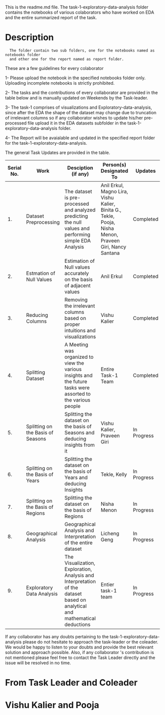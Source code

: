 This is the readme.md file. The task-1-exploratory-data-analysis folder contains the notebooks of various colaborators who have worked on EDA and the entire summarized report of the task.

# Description

      The folder contain two sub folders, one for the notebooks named as notebooks folder 
      and other one for the report named as report folder.




These are a few guidelines for every colaborator

 1- Please upload the notebook in the specified notebooks folder only. Uploading incomplete notebooks is strictly prohibited.
  
 2- The tasks and the contributions of every collaborator are provided in the table below and is manually updated on Weekends by the Task-leader.
 
 3- The task-1 comprises of visualizations and Exploratory-data-analysis, since after the EDA the shape of the dataset may change due to truncation of irrelevant columns so if any collaborator wishes to update his/her pre-processed file upload it in the EDA datasets subfolder in the task-1-exploratory-data-analysis folder.
 
 4- The Report will be avaialable and updated in the specified report folder for the task-1-exploratory-data-analysis.
 

The general Task Updates are provided in the table.

| Serial No. | Work | Desciption (if any) | Person(s) Designated To | Updates |
|-|-|-|-|-|
| 1. | Dataset Preprocessing | The dataset is pre-processed and analyzed predicting the null values and performing simple EDA Analysis | Anil Erkul, Magno Lira, Vishu Kalier, Binita G., Tekle, Pooja, Nisha Menon, Praveen Giri, Nancy Santana | Completed |
| 2. | Estmation of Null Values | Estimation of Null values accurately on the basis of adjacent values | Anil Erkul | Completed |
| 3. | Reducing Columns |  Removing the irrelevant columns based on proper intuitions and visualizations | Vishu Kalier |  Completed |
| 4. | Splitting Dataset | A Meeting was organized to view the various insights and the future tasks were assorted to the various people | Entire Task-1 Team | Completed |
| 5. | Splitting on the Basis of Seasons | Splitting the dataset on the basis of Seasons and deducing insights from it | Vishu Kalier, Praveen Giri | In Progress |
| 6. | Splitting on the Basis of Years | Splitting the dataset on the basis of Years and deducing Insights | Tekle, Kelly | In Progress |
| 7. | Splitting on the Basis of Regions | Splitting the dataset on the basis of Regions | Nisha Menon | In Progress |
| 8. | Geographical Analysis | Geographical Analysis and Interpretation of the entire dataset | Licheng Geng | In Progress |
| 9. | Exploratory Data Analysis | The Visualization, Exploration, Analysis and Interpretation of the dataset based on analytical and mathematical deductions | Entier task-1 team | In Progress |
 
If any collaborator has any doubts pertaining to the task-1-exploratory-data-analysis please do not hesitate to approach the task-leader or the coleader. We would be happy to listen to your doubts and provide the best relevant solution and approach possible. Also, if any collaborator 's contribution is not mentioned please feel free to contact the Task Leader directly and the issue will be resolved in no time.



 # From Task Leader and Coleader
 
 # Vishu Kalier and Pooja
